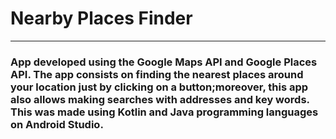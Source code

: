# Nearby Places Finder
---
### App developed using the Google Maps API and Google Places  API. The app consists on finding the nearest places around your location just by clicking on a button;moreover, this app also allows making searches with addresses and key words. This was made using Kotlin and Java programming languages on Android Studio.

